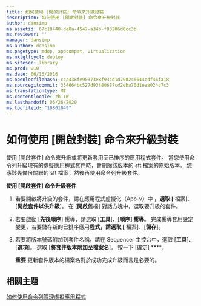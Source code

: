 ```yaml
---
title: 如何使用 [開啟封裝] 命令來升級封裝
description: 如何使用 [開啟封裝] 命令來升級封裝
author: dansimp
ms.assetid: 67c10440-de8a-4547-a34b-f83206d0cc3b
ms.reviewer: ''
manager: dansimp
ms.author: dansimp
ms.pagetype: mdop, appcompat, virtualization
ms.mktglfcycl: deploy
ms.sitesec: library
ms.prod: w10
ms.date: 06/16/2016
ms.openlocfilehash: cca438fe90373e8f934d1d790246544cdf46fa18
ms.sourcegitcommit: 354664bc527d93f80687cd2eba70d1eea024c7c3
ms.translationtype: MT
ms.contentlocale: zh-TW
ms.lasthandoff: 06/26/2020
ms.locfileid: "10801049"
---
```

# 如何使用 [開啟封裝] 命令來升級封裝


使用 [開啟套件] 命令來升級或將更新套用至已排序的應用程式套件。 當您使用命令列升級現有的虛擬應用程式套件時，會刪除該版本的 sft 檔案的原始版本。 您應該先備份關聯的 sft 檔案，然後再使用命令列升級套件。

**使用 [開啟套件] 命令升級套件**

1.  若要開啟將升級的套件，請在應用程式虛擬化（App-v）中 **，選取 [** 檔案]、[**開啟套件以供升級**]。 在 [**開啟**舊檔] 對話方塊中，選取要升級的套件。

2.  若要啟動 [**先後順序**] 嚮導，請選取 [**工具**]、[**順序] 嚮導**。 完成嚮導套用設定變更，若要儲存新的已排序應用**程式，請選取 [** 檔案]、[**儲存**]。

3.  若要將版本號碼附加到套件名稱，請在 Sequencer 主控台中，選取 [**工具**]、[**選項**]。 選取 [**將套件版本附加至檔案名**]。 按一下 \[確定\] ****。

    **重要** 更新套件版本的檔案名對於成功完成升級而言是必要的。

     

## 相關主題


[如何使用命令列管理虛擬應用程式](how-to-manage-virtual-applications-using-the-command-line.md)

 

 





